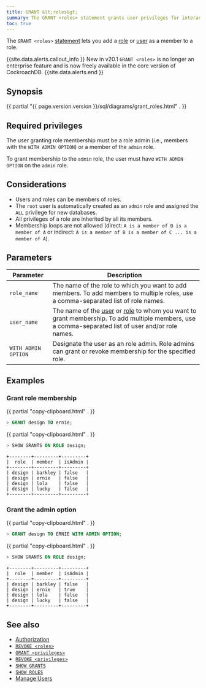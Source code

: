 ```yaml
---
title: GRANT &lt;roles&gt;
summary: The GRANT <roles> statement grants user privileges for interacting with specific databases and tables.
toc: true
---
```


The `GRANT <roles>` [statement](sql-statements.html) lets you add a [role](authorization.html#create-and-manage-roles) or [user](authorization.html#create-and-manage-users) as a member to a role.

{{site.data.alerts.callout_info }}
<span class="version-tag">New in v20.1</span> <code>GRANT &lt;roles&gt;</code> is no longer an enterprise feature and is now freely available in the core version of CockroachDB.
{{site.data.alerts.end }}

## Synopsis

<section>{{ partial "{{ page.version.version }}/sql/diagrams/grant_roles.html" . }}</section>

## Required privileges

The user granting role membership must be a role admin (i.e., members with the `WITH ADMIN OPTION`) or a member of the `admin` role.

To grant membership to the `admin` role, the user must have `WITH ADMIN OPTION` on the `admin` role.

## Considerations

- Users and roles can be members of roles.
- The `root` user is automatically created as an `admin` role and assigned the `ALL` privilege for new databases.
- All privileges of a role are inherited by all its members.
- Membership loops are not allowed (direct: `A is a member of B is a member of A` or indirect: `A is a member of B is a member of C ... is a member of A`).

## Parameters

Parameter | Description
----------|------------
`role_name` | The name of the role to which you want to add members. To add members to multiple roles, use a comma-separated list of role names.
`user_name` | The name of the [user](authorization.html#create-and-manage-users) or [role](authorization.html#create-and-manage-roles) to whom you want to grant membership. To add multiple members, use a comma-separated list of user and/or role names.
`WITH ADMIN OPTION` | Designate the user as an role admin. Role admins can grant or revoke membership for the specified role.

## Examples

### Grant role membership

{{ partial "copy-clipboard.html" . }}
~~~ sql
> GRANT design TO ernie;
~~~

{{ partial "copy-clipboard.html" . }}
~~~ sql
> SHOW GRANTS ON ROLE design;
~~~
~~~
+--------+---------+---------+
|  role  | member  | isAdmin |
+--------+---------+---------+
| design | barkley | false   |
| design | ernie   | false   |
| design | lola    | false   |
| design | lucky   | false   |
+--------+---------+---------+
~~~

### Grant the admin option

{{ partial "copy-clipboard.html" . }}
~~~ sql
> GRANT design TO ERNIE WITH ADMIN OPTION;
~~~
{{ partial "copy-clipboard.html" . }}
~~~ sql
> SHOW GRANTS ON ROLE design;
~~~
~~~
+--------+---------+---------+
|  role  | member  | isAdmin |
+--------+---------+---------+
| design | barkley | false   |
| design | ernie   | true    |
| design | lola    | false   |
| design | lucky   | false   |
+--------+---------+---------+
~~~

## See also

- [Authorization](authorization.html)
- [`REVOKE <roles>`](revoke-roles.html)
- [`GRANT <privileges>`](grant.html)
- [`REVOKE <privileges>`](revoke.html)
- [`SHOW GRANTS`](show-grants.html)
- [`SHOW ROLES`](show-roles.html)
- [Manage Users](authorization.html#create-and-manage-users)
